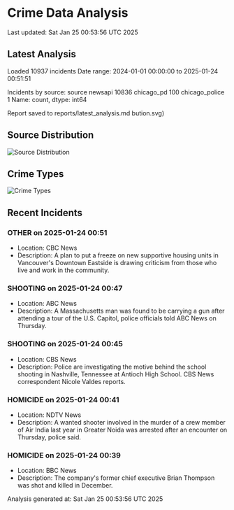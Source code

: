 # Crime Data Analysis
Last updated: Sat Jan 25 00:53:56 UTC 2025

## Latest Analysis

Loaded 10937 incidents
Date range: 2024-01-01 00:00:00 to 2025-01-24 00:51:51

Incidents by source:
source
newsapi           10836
chicago_pd          100
chicago_police        1
Name: count, dtype: int64

Report saved to reports/latest_analysis.md
bution.svg)

## Source Distribution
![Source Distribution](images/source_distribution.svg)

## Crime Types
![Crime Types](images/crime_types.svg)

## Recent Incidents

### OTHER on 2025-01-24 00:51
- Location: CBC News
- Description: A plan to put a freeze on new supportive housing units in Vancouver's Downtown Eastside is drawing criticism from those who live and work in the community.


### SHOOTING on 2025-01-24 00:47
- Location: ABC News
- Description: A Massachusetts man was found to be carrying a gun after attending a tour of the U.S. Capitol, police officials told ABC News on Thursday.


### SHOOTING on 2025-01-24 00:45
- Location: CBS News
- Description: Police are investigating the motive behind the school shooting in Nashville, Tennessee at Antioch High School. CBS News correspondent Nicole Valdes reports.


### HOMICIDE on 2025-01-24 00:41
- Location: NDTV News
- Description: A wanted shooter involved in the murder of a crew member of Air India last year in Greater Noida was arrested after an encounter on Thursday, police said.


### HOMICIDE on 2025-01-24 00:39
- Location: BBC News
- Description: The company's former chief executive Brian Thompson was shot and killed in December.

Analysis generated at: Sat Jan 25 00:53:56 UTC 2025
